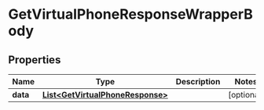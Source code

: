 

# GetVirtualPhoneResponseWrapperBody


## Properties

Name | Type | Description | Notes
------------ | ------------- | ------------- | -------------
**data** | [**List&lt;GetVirtualPhoneResponse&gt;**](GetVirtualPhoneResponse.md) |  |  [optional]



